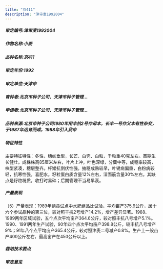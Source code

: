 ```yaml
---
title: "京411"
description: "津审麦1992004"
---
```

##### 审定编号:津审麦1992004

##### 作物名称:小麦

##### 品种名称:京411

##### 审定年份:1992

##### 审定单位:天津市

##### 育种者:北京市种子公司、天津市种子管理...

##### 申请者:北京市种子公司、天津市种子管理...

##### 品种来源:北京市种子公司1980年用丰抗2号作母本，长丰一号作父本有性杂交，于1987年选育而成。1988年引入我市

##### 特征特性
主要特征特性：冬性，穗纺垂型，长芒、白壳、白粒，千粒重40克左右。苗期生长健壮。成株株高85厘米左右，叶片上冲，叶色深绿，分蘖中等，成穗率较高，株型紧凑，穗层整齐。杆矮抗倒伏性强，抽穗成熟较早，叶锈病偏重，白粉病较轻，抗寒性强，喜肥水。籽粒蛋白质含量12%左右，湿面筋含量30%左右。其缺点是籽粒粉质，收打时易碎；后期管理不当易早衰。

##### 产量表现
（5）产量表现：1989年蓟县试点中水肥组品比试验，平均亩产375.9公斤，居十六个参试品种的第三位，较对照丰抗2号增产14.2%，增产差异显著。1988、1989两年区域试验，五个点次平均亩产364.6公斤，较对照丰抗八号增产5.1%。1990、1991两年生产试验，90年四个点次平均亩产398.8公斤，较丰抗八号增产9%；91年八个点平均亩产365.4公斤，较对照津麦二号减产0.8%。生产上一般亩产400公斤左右，最高亩产在450公斤以上。

##### 栽培技术要点


##### 审定意见

